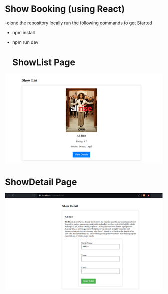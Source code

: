 # Show Booking (using React)

-clone the repository locally
run the following commands to get Started
-  npm install
- npm run dev


  # ShowList Page
![ShowListPage](test1.png)

# ShowDetail Page
![ShowDetailPage](test2.png)
  
